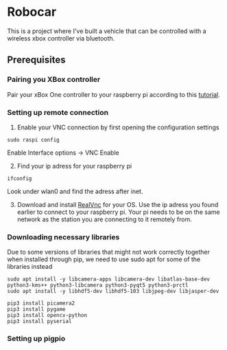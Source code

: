 # Robocar
This is a project where I've built
a vehicle that can be controlled with a wireless xbox controller via bluetooth.

## Prerequisites

### Pairing you XBox controller
Pair your xBox One controller to your raspberry pi according to this [tutorial](https://docs.github.com/en/get-started/writing-on-github/getting-started-with-writing-and-formatting-on-github/basic-writing-and-formatting-syntax).

### Setting up remote connection
1. Enable your VNC connection by first opening the configuration settings
```
sudo raspi config
```
Enable Interface options -> VNC Enable

2. Find your ip adress for your raspberry pi
```
ifconfig
```
Look under wlan0 and find the adress after inet.

3. Download and install [RealVnc](https://www.realvnc.com/en/connect/download/combined/) for your OS.
Use the ip adress you found earlier to connect to your raspberry pi. Your pi needs to
be on the same network as the station you are connecting to it remotely from.

### Downloading necessary libraries
Due to some versions of libraries that might not work
correctly together when installed through pip, we need to use
sudo apt for some of the libraries instead 

```
sudo apt install -y libcamera-apps libcamera-dev libatlas-base-dev python3-kms++ python3-libcamera python3-pyqt5 python3-prctl
sudo apt install -y libhdf5-dev libhdf5-103 libjpeg-dev libjasper-dev

pip3 install picamera2
pip3 install pygame
pip3 install opencv-python
pip3 install pyserial
```

### Setting up pigpio







